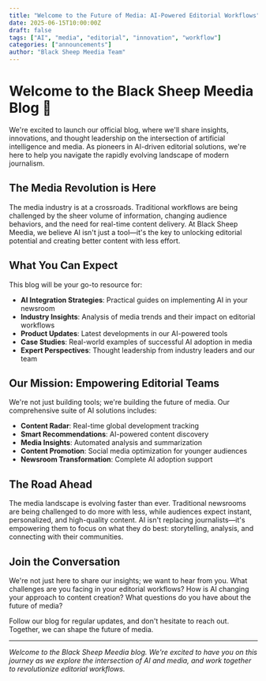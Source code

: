 ```yaml
---
title: "Welcome to the Future of Media: AI-Powered Editorial Workflows"
date: 2025-06-15T10:00:00Z
draft: false
tags: ["AI", "media", "editorial", "innovation", "workflow"]
categories: ["announcements"]
author: "Black Sheep Meedia Team"
---
```


# Welcome to the Black Sheep Meedia Blog 🚀

We're excited to launch our official blog, where we'll share insights, innovations, and thought leadership on the intersection of artificial intelligence and media. As pioneers in AI-driven editorial solutions, we're here to help you navigate the rapidly evolving landscape of modern journalism.

## The Media Revolution is Here

The media industry is at a crossroads. Traditional workflows are being challenged by the sheer volume of information, changing audience behaviors, and the need for real-time content delivery. At Black Sheep Meedia, we believe AI isn't just a tool—it's the key to unlocking editorial potential and creating better content with less effort.

## What You Can Expect

This blog will be your go-to resource for:

- **AI Integration Strategies**: Practical guides on implementing AI in your newsroom
- **Industry Insights**: Analysis of media trends and their impact on editorial workflows
- **Product Updates**: Latest developments in our AI-powered tools
- **Case Studies**: Real-world examples of successful AI adoption in media
- **Expert Perspectives**: Thought leadership from industry leaders and our team

## Our Mission: Empowering Editorial Teams

We're not just building tools; we're building the future of media. Our comprehensive suite of AI solutions includes:

- **Content Radar**: Real-time global development tracking
- **Smart Recommendations**: AI-powered content discovery
- **Media Insights**: Automated analysis and summarization
- **Content Promotion**: Social media optimization for younger audiences
- **Newsroom Transformation**: Complete AI adoption support

## The Road Ahead

The media landscape is evolving faster than ever. Traditional newsrooms are being challenged to do more with less, while audiences expect instant, personalized, and high-quality content. AI isn't replacing journalists—it's empowering them to focus on what they do best: storytelling, analysis, and connecting with their communities.

## Join the Conversation

We're not just here to share our insights; we want to hear from you. What challenges are you facing in your editorial workflows? How is AI changing your approach to content creation? What questions do you have about the future of media?

Follow our blog for regular updates, and don't hesitate to reach out. Together, we can shape the future of media.

---

*Welcome to the Black Sheep Meedia blog. We're excited to have you on this journey as we explore the intersection of AI and media, and work together to revolutionize editorial workflows.*
